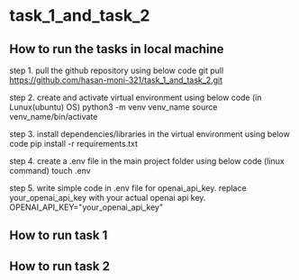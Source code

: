 # task_1_and_task_2

## How to run the tasks in local machine
step 1. pull the github repository using below code
git pull https://github.com/hasan-moni-321/task_1_and_task_2.git

step 2. create and activate virtual environment using below code (in Lunux(ubuntu) OS)
python3 -m venv venv_name
source venv_name/bin/activate

step 3. install dependencies/libraries in the virtual environment using below code 
pip install -r requirements.txt

step 4. create a .env file in the main project folder using below code (linux command)
touch .env

step 5. write simple code in .env file for openai_api_key. replace your_openai_api_key with your actual openai api key.
OPENAI_API_KEY="your_openai_api_key"

## How to run task 1


## How to run task 2
